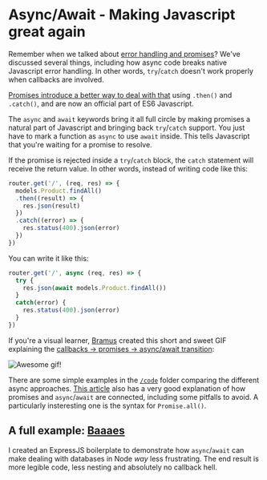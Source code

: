 # Async/Await - Making Javascript great again

Remember when we talked about [error handling and promises](../w4d4-promises-try-catch)? We've discussed several things, including how async code breaks native Javascript error handling. In other words, `try`/`catch` doesn't work properly when callbacks are involved.

[Promises introduce a better way to deal with that](http://www.datchley.name/es6-promises) using `.then()` and `.catch()`, and are now an official part of ES6 Javascript.

The `async` and `await` keywords bring it all full circle by making promises a natural part of Javascript and bringing back `try`/`catch` support. You just have to mark a function as `async` to use `await` inside. This tells Javascript that you're waiting for a promise to resolve.

If the promise is rejected inside a `try`/`catch` block, the `catch` statement will receive the return value. In other words, instead of writing code like this:

```js
router.get('/', (req, res) => {
  models.Product.findAll()
  .then((result) => {
    res.json(result)
  })
  .catch((error) => {
    res.status(400).json(error)
  })
})
```

You can write it like this:

```js
router.get('/', async (req, res) => {
  try {
    res.json(await models.Product.findAll())
  }
  catch(error) {
    res.status(400).json(error)
  }
})
```

If you're a visual learner, [Bramus](https://www.bram.us) created this short and sweet GIF explaining the [callbacks &rarr; promises &rarr; async/await transition](https://www.bram.us/2017/05/09/javascript-from-callbacks-to-promises-to-asyncawait-in-7-seconds/):

![Awesome gif!](https://www.bram.us/wordpress/wp-content/uploads/2017/05/js-callbacks-promises-asyncawait.gif)

There are some simple examples in the [`/code`](code) folder comparing the different async approaches. [This article](https://medium.com/@bluepnume/learn-about-promises-before-you-start-using-async-await-eb148164a9c8) also has a very good explanation of how promises and `async`/`await` are connected, including some pitfalls to avoid. A particularly insteresting one is the syntax for `Promise.all()`.

## A full example: [Baaaes](https://github.com/fzero/baaaes)

I created an ExpressJS boilerplate to demonstrate how `async`/`await` can make dealing with databases in Node _way_ less frustrating. The end result is more legible code, less nesting and absolutely no callback hell.
